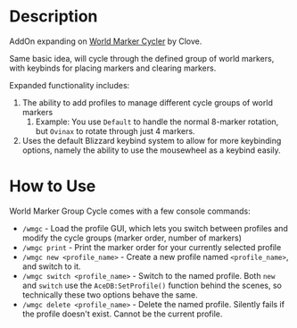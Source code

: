 # Description

AddOn expanding on [World Marker Cycler](https://wago.io/koguSJAuR) by Clove.

Same basic idea, will cycle through the defined group of world markers, with keybinds for placing markers and clearing markers.

Expanded functionality includes:

1. The ability to add profiles to manage different cycle groups of world markers
   1. Example: You use `Default` to handle the normal 8-marker rotation, but `Ovinax` to rotate through just 4 markers.
1. Uses the default Blizzard keybind system to allow for more keybinding options, namely the ability to use the mousewheel as a keybind easily.

# How to Use

World Marker Group Cycle comes with a few console commands:

- `/wmgc` - Load the profile GUI, which lets you switch between profiles and modify the cycle groups (marker order, number of markers)
- `/wmgc print` - Print the marker order for your currently selected profile
- `/wmgc new <profile_name>` - Create a new profile named `<profile_name>`, and switch to it.
- `/wmgc switch <profile_name>` - Switch to the named profile. Both `new` and `switch` use the `AceDB:SetProfile()` function behind the scenes, so technically these two options behave the same.
- `/wmgc delete <profile_name>` - Delete the named profile. Silently fails if the profile doesn't exist. Cannot be the current profile.
